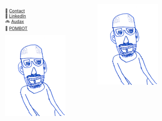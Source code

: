 <img align="right" src="/assets/img/youdad.png">

👋 [Contact](mailto:richiebandrew@gmail.com)  
🔗 <a href="https://www.linkedin.com/in/richardandrew75/" target="_blank">LinkedIn</a>  
🚲 [Audax](/richard.andrew/audax/audax.html)  
🤖 [POMBOT](/pombot/)

!["You Dad"](/assets/img/youdad.png)
